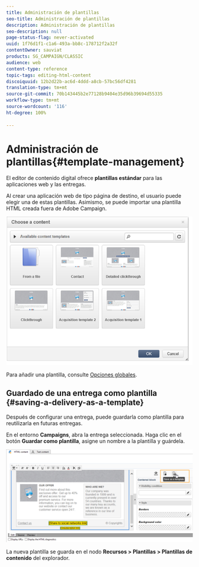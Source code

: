 ```yaml
---
title: Administración de plantillas
seo-title: Administración de plantillas
description: Administración de plantillas
seo-description: null
page-status-flag: never-activated
uuid: 1f76d1f1-c1a6-493a-bb8c-178712f2a32f
contentOwner: sauviat
products: SG_CAMPAIGN/CLASSIC
audience: web
content-type: reference
topic-tags: editing-html-content
discoiquuid: 12b2d22b-ac6d-4ddd-a8cb-57bc56df4281
translation-type: tm+mt
source-git-commit: 70b143445b2e77128b9404e35d96b39694d55335
workflow-type: tm+mt
source-wordcount: '116'
ht-degree: 100%

---
```



# Administración de plantillas{#template-management}

El editor de contenido digital ofrece **plantillas estándar** para las aplicaciones web y las entregas.

Al crear una aplicación web de tipo página de destino, el usuario puede elegir una de estas plantillas. Asimismo, se puede importar una plantilla HTML creada fuera de Adobe Campaign.

![](assets/dce_popup_templatechoice.png)

Para añadir una plantilla, consulte [Opciones globales](../../web/using/content-editor-interface.md#global-options).

## Guardado de una entrega como plantilla {#saving-a-delivery-as-a-template}

Después de configurar una entrega, puede guardarla como plantilla para reutilizarla en futuras entregas.

En el entorno **Campaigns**, abra la entrega seleccionada. Haga clic en el botón **Guardar como plantilla**, asigne un nombre a la plantilla y guárdela.

![](assets/dce_save_model.png)

La nueva plantilla se guarda en el nodo **Recursos > Plantillas > Plantillas de contenido** del explorador.
